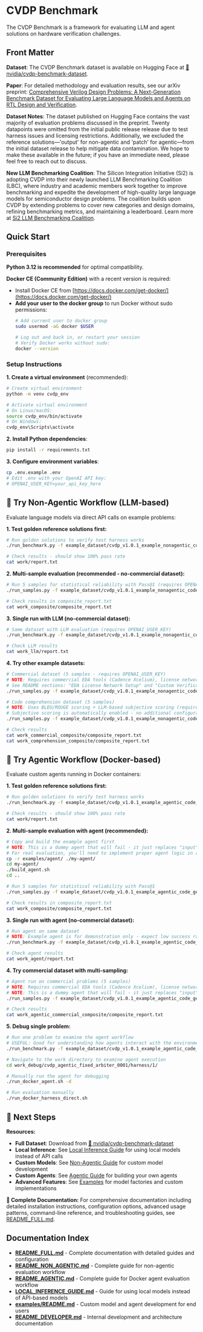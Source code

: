 # CVDP Benchmark

The CVDP Benchmark is a framework for evaluating LLM and agent solutions on hardware verification challenges.

## Front Matter

**Dataset**: The CVDP Benchmark dataset is available on Hugging Face at [🤗 nvidia/cvdp-benchmark-dataset](https://huggingface.co/datasets/nvidia/cvdp-benchmark-dataset).

**Paper**: For detailed methodology and evaluation results, see our arXiv preprint: [Comprehensive Verilog Design Problems: A Next-Generation Benchmark Dataset for Evaluating Large Language Models and Agents on RTL Design and Verification](https://arxiv.org/abs/2506.14074).

**Dataset Notes**: The dataset published on Hugging Face contains the vast majority of evaluation problems discussed in the preprint. Twenty datapoints were omitted from the initial public release release due to test harness issues and licensing restrictions. Additionally, we excluded the reference solutions—'output' for non-agentic and 'patch' for agentic—from the initial dataset release to help mitigate data contamination. We hope to make these available in the future; if you have an immediate need, please feel free to reach out to discuss.

**New LLM Benchmarking Coalition**: The Silicon Integration Initiative (Si2) is adopting CVDP into their newly launched LLM Benchmarking Coalition (LBC), where industry and academic members work together to improve benchmarking and expedite the development of high-quality large language models for semiconductor design problems. The coalition builds upon CVDP by extending problems to cover new categories and design domains, refining benchmarking metrics, and maintaining a leaderboard. Learn more at [Si2 LLM Benchmarking Coalition](https://si2.org/si2-llm-benchmarking-coalition-kicks-off/).

## Quick Start

### Prerequisites

**Python 3.12 is recommended** for optimal compatibility.

**Docker CE (Community Edition)** with a recent version is required:
- Install Docker CE from [https://docs.docker.com/get-docker/](https://docs.docker.com/get-docker/)
- **Add your user to the docker group** to run Docker without sudo permissions:
  ```bash
  # Add current user to docker group
  sudo usermod -aG docker $USER
  
  # Log out and back in, or restart your session
  # Verify Docker works without sudo:
  docker --version
  ```

### Setup Instructions

**1. Create a virtual environment** (recommended):
```bash
# Create virtual environment
python -m venv cvdp_env

# Activate virtual environment
# On Linux/macOS:
source cvdp_env/bin/activate
# On Windows:
cvdp_env\Scripts\activate
```

**2. Install Python dependencies**:
```bash
pip install -r requirements.txt
```

**3. Configure environment variables**:
```bash
cp .env.example .env
# Edit .env with your OpenAI API key:
# OPENAI_USER_KEY=your_api_key_here
```

## 🤖 Try Non-Agentic Workflow (LLM-based)

Evaluate language models via direct API calls on example problems:

**1. Test golden reference solutions first:**
```bash
# Run golden solutions to verify test harness works  
./run_benchmark.py -f example_dataset/cvdp_v1.0.1_example_nonagentic_code_generation_no_commercial_with_solutions.jsonl

# Check results - should show 100% pass rate
cat work/report.txt
```

**2. Multi-sample evaluation (recommended - no-commercial dataset):**
```bash
# Run 5 samples for statistical reliability with Pass@1 (requires OPENAI_USER_KEY)
./run_samples.py -f example_dataset/cvdp_v1.0.1_example_nonagentic_code_generation_no_commercial_with_solutions.jsonl -l -m gpt-4o-mini -n 5 -k 1 -p work_composite

# Check results in composite_report.txt
cat work_composite/composite_report.txt
```

**3. Single run with LLM (no-commercial dataset):**
```bash
# Same dataset with LLM evaluation (requires OPENAI_USER_KEY)
./run_benchmark.py -f example_dataset/cvdp_v1.0.1_example_nonagentic_code_generation_no_commercial_with_solutions.jsonl -l -m gpt-4o-mini -p work_llm

# Check LLM results
cat work_llm/report.txt
```

**4. Try other example datasets:**
```bash
# Commercial dataset (5 samples - requires OPENAI_USER_KEY)
# NOTE: Requires commercial EDA tools (Cadence Xcelium), license network, and VERIF_EDA_IMAGE setup
# See README sections: "EDA License Network Setup" and "Custom Verification Images" 
./run_samples.py -f example_dataset/cvdp_v1.0.1_example_nonagentic_code_generation_commercial_with_solutions.jsonl -l -m gpt-4o-mini -n 5 -k 1 -p work_commercial_composite

# Code comprehension dataset (5 samples)  
# NOTE: Uses BLEU/ROUGE scoring + LLM-based subjective scoring (requires OPENAI_USER_KEY)
# Subjective scoring is automatically enabled - no additional configuration needed
./run_samples.py -f example_dataset/cvdp_v1.0.1_example_nonagentic_code_comprehension_with_solutions.jsonl -l -m gpt-4o-mini -n 5 -k 1 -p work_comprehension_composite

# Check results
cat work_commercial_composite/composite_report.txt
cat work_comprehension_composite/composite_report.txt
```

## 🔧 Try Agentic Workflow (Docker-based)

Evaluate custom agents running in Docker containers:

**1. Test golden reference solutions first:**
```bash
# Run golden solutions to verify test harness works
./run_benchmark.py -f example_dataset/cvdp_v1.0.1_example_agentic_code_generation_no_commercial_with_solutions.jsonl

# Check results - should show 100% pass rate
cat work/report.txt
```

**2. Multi-sample evaluation with agent (recommended):**
```bash
# Copy and build the example agent first
# NOTE: This is a dummy agent that will fail - it just replaces "input" with "loompa" in RTL
# For real evaluation, you'll need to implement proper agent logic in agent.py
cp -r examples/agent/ ./my-agent/
cd my-agent/
./build_agent.sh
cd ..

# Run 5 samples for statistical reliability with Pass@1
./run_samples.py -f example_dataset/cvdp_v1.0.1_example_agentic_code_generation_no_commercial_with_solutions.jsonl -l -g example-agent -n 5 -k 1 -p work_composite

# Check results in composite_report.txt
cat work_composite/composite_report.txt
```

**3. Single run with agent (no-commercial dataset):**
```bash
# Run agent on same dataset  
# NOTE: Example agent is for demonstration only - expect low success rates
./run_benchmark.py -f example_dataset/cvdp_v1.0.1_example_agentic_code_generation_no_commercial_with_solutions.jsonl -l -g example-agent -p work_agent

# Check agent results
cat work_agent/report.txt
```

**4. Try commercial dataset with multi-sampling:**
```bash
# Agent run on commercial problems (5 samples)
# NOTE: Requires commercial EDA tools (Cadence Xcelium), license network, and VERIF_EDA_IMAGE setup
# NOTE: This is a dummy agent that will fail - it just replaces "input" with "loompa" in RTL
./run_samples.py -f example_dataset/cvdp_v1.0.1_example_agentic_code_generation_commercial_with_solutions.jsonl -l -g example-agent -n 5 -k 1 -p work_agentic_commercial_composite

# Check results
cat work_agentic_commercial_composite/composite_report.txt
```

**5. Debug single problem:**
```bash
# Run one problem to examine the agent workflow
# USEFUL: Good for understanding how agents interact with the environment and debug failures  
./run_benchmark.py -f example_dataset/cvdp_v1.0.1_example_agentic_code_generation_no_commercial_with_solutions.jsonl -i cvdp_agentic_fixed_arbiter_0001 -l -g example-agent -p work_debug

# Navigate to the work directory to examine agent execution
cd work_debug/cvdp_agentic_fixed_arbiter_0001/harness/1/

# Manually run the agent for debugging
./run_docker_agent.sh -d

# Run evaluation manually
./run_docker_harness_direct.sh
```

## 🚀 Next Steps

**Resources:**
- **Full Dataset**: Download from [🤗 nvidia/cvdp-benchmark-dataset](https://huggingface.co/datasets/nvidia/cvdp-benchmark-dataset)
- **Local Inference**: See [Local Inference Guide](LOCAL_INFERENCE_GUIDE.md) for using local models instead of API calls
- **Custom Models**: See [Non-Agentic Guide](README_NON_AGENTIC.md) for custom model development
- **Custom Agents**: See [Agentic Guide](README_AGENTIC.md) for building your own agents  
- **Advanced Features**: See [Examples](examples/README.md) for model factories and custom implementations

**📖 Complete Documentation:**
For comprehensive documentation including detailed installation instructions, configuration options, advanced usage patterns, command-line reference, and troubleshooting guides, see [README_FULL.md](README_FULL.md).

## Documentation Index

- **[README_FULL.md](README_FULL.md)** - Complete documentation with detailed guides and configuration
- **[README_NON_AGENTIC.md](README_NON_AGENTIC.md)** - Complete guide for non-agentic evaluation workflow
- **[README_AGENTIC.md](README_AGENTIC.md)** - Complete guide for Docker agent evaluation workflow
- **[LOCAL_INFERENCE_GUIDE.md](LOCAL_INFERENCE_GUIDE.md)** - Guide for using local models instead of API-based models
- **[examples/README.md](examples/README.md)** - Custom model and agent development for end users
- **[README_DEVELOPER.md](README_DEVELOPER.md)** - Internal development and architecture documentation

